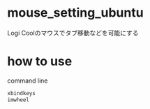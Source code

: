 # mouse_setting_ubuntu
Logi Coolのマウスでタブ移動などを可能にする

# how to use
command line

```bash
xbindkeys
imwheel
```
